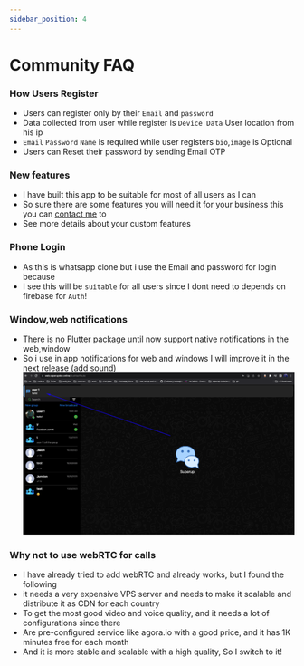```yaml
---
sidebar_position: 4
---
```


# Community FAQ

### How Users Register

- Users can register only by their `Email` and `password`
- Data collected from user while register is `Device Data` User location from his ip
- `Email` `Password` `Name` is required while user registers `bio`,`image` is Optional
- Users can Reset their password by sending Email OTP

### New features

- I have built this app to be suitable for most of all users as I can
- So sure there are some features you will need it for your business this you can [contact me](./support.md) to
- See more details about your custom features

### Phone Login

- As this is whatsapp clone but i use the Email and password for login because
- I see this will be `suitable` for all users since I dont need to depends on firebase for `Auth`!

### Window,web notifications

- There is no Flutter package until now support native notifications in the web,window
- So i use in app notifications for web and windows I will improve it in the next release (add sound)
![web_notifiactions](./img/web_notifiactions.png)

### Why not to use webRTC for calls
- I have already tried to add webRTC and already works, but I found the following
- it needs a very expensive VPS server and needs to make it scalable and distribute it as CDN for each country
- To get the most good video and voice quality, and it needs a lot of configurations since there 
- Are pre-configured service like agora.io with a good price, and it has 1K minutes free for each month 
- And it is more stable and scalable with a high quality, So I switch to it!